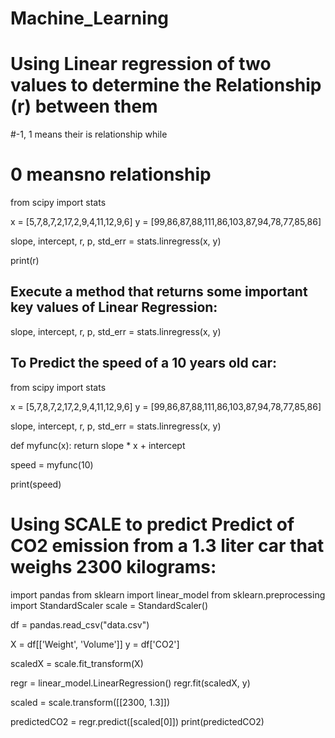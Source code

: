 # Machine_Learning



# Using Linear regression of two values to determine the Relationship (r) between them
#-1, 1 means their is relationship while 
# 0 meansno relationship

from scipy import stats

x = [5,7,8,7,2,17,2,9,4,11,12,9,6]
y = [99,86,87,88,111,86,103,87,94,78,77,85,86]

slope, intercept, r, p, std_err = stats.linregress(x, y)

print(r)

## Execute a method that returns some important key values of Linear Regression:

slope, intercept, r, p, std_err = stats.linregress(x, y)



## To Predict the speed of a 10 years old car:

from scipy import stats

x = [5,7,8,7,2,17,2,9,4,11,12,9,6]
y = [99,86,87,88,111,86,103,87,94,78,77,85,86]

slope, intercept, r, p, std_err = stats.linregress(x, y)

def myfunc(x):
  return slope * x + intercept

speed = myfunc(10)

print(speed)



# Using SCALE to predict Predict of CO2 emission from a 1.3 liter car that weighs 2300 kilograms:

import pandas
from sklearn import linear_model
from sklearn.preprocessing import StandardScaler
scale = StandardScaler()

df = pandas.read_csv("data.csv")

X = df[['Weight', 'Volume']]
y = df['CO2']

scaledX = scale.fit_transform(X)

regr = linear_model.LinearRegression()
regr.fit(scaledX, y)

scaled = scale.transform([[2300, 1.3]])

predictedCO2 = regr.predict([scaled[0]])
print(predictedCO2)
